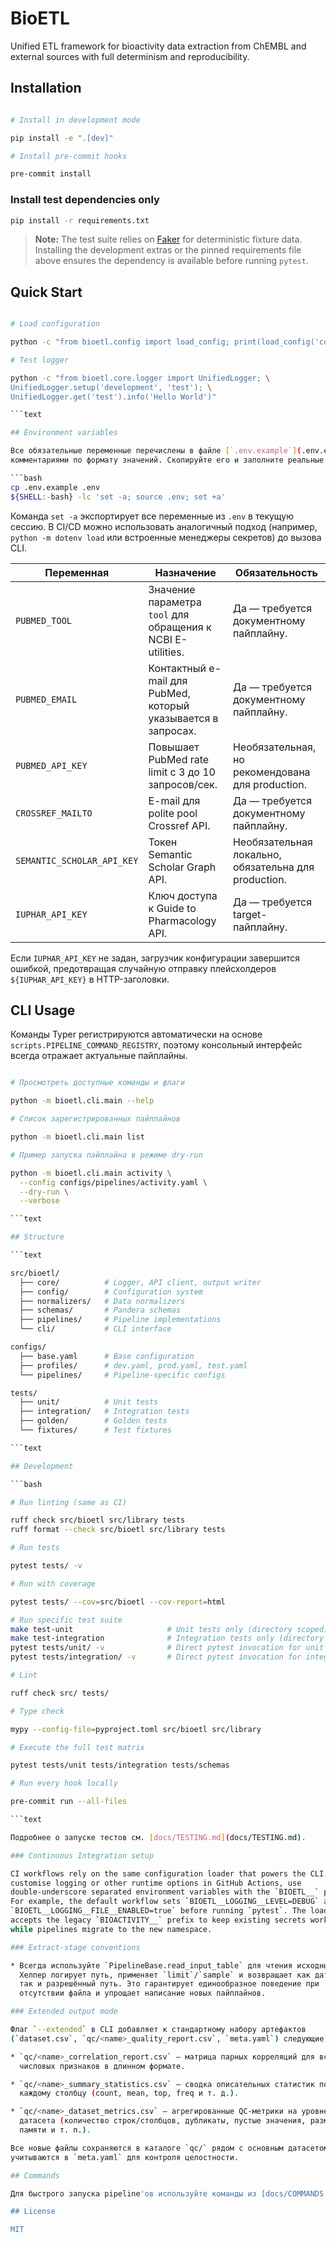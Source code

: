 # BioETL

Unified ETL framework for bioactivity data extraction from ChEMBL and
external sources with full determinism and reproducibility.

## Installation

```bash

# Install in development mode

pip install -e ".[dev]"

# Install pre-commit hooks

pre-commit install

```

### Install test dependencies only

```bash
pip install -r requirements.txt
```

> **Note:** The test suite relies on [Faker](https://faker.readthedocs.io/en/master/)
> for deterministic fixture data. Installing the development extras or the
> pinned requirements file above ensures the dependency is available before
> running `pytest`.

## Quick Start

```bash

# Load configuration

python -c "from bioetl.config import load_config; print(load_config('configs/profiles/dev.yaml'))"

# Test logger

python -c "from bioetl.core.logger import UnifiedLogger; \
UnifiedLogger.setup('development', 'test'); \
UnifiedLogger.get('test').info('Hello World')"

```text

## Environment variables

Все обязательные переменные перечислены в файле [`.env.example`](.env.example) с
комментариями по формату значений. Скопируйте его и заполните реальные данные:

```bash
cp .env.example .env
${SHELL:-bash} -lc 'set -a; source .env; set +a'
```

Команда `set -a` экспортирует все переменные из `.env` в текущую сессию. В
CI/CD можно использовать аналогичный подход (например, `python -m dotenv load`
или встроенные менеджеры секретов) до вызова CLI.

| Переменная | Назначение | Обязательность |
| --- | --- | --- |
| `PUBMED_TOOL` | Значение параметра `tool` для обращения к NCBI E-utilities. | Да — требуется документному пайплайну. |
| `PUBMED_EMAIL` | Контактный e-mail для PubMed, который указывается в запросах. | Да — требуется документному пайплайну. |
| `PUBMED_API_KEY` | Повышает PubMed rate limit с 3 до 10 запросов/сек. | Необязательная, но рекомендована для production. |
| `CROSSREF_MAILTO` | E-mail для polite pool Crossref API. | Да — требуется документному пайплайну. |
| `SEMANTIC_SCHOLAR_API_KEY` | Токен Semantic Scholar Graph API. | Необязательная локально, обязательна для production. |
| `IUPHAR_API_KEY` | Ключ доступа к Guide to Pharmacology API. | Да — требуется target-пайплайну. |

Если `IUPHAR_API_KEY` не задан, загрузчик конфигурации завершится ошибкой,
предотвращая случайную отправку плейсхолдеров `${IUPHAR_API_KEY}` в HTTP-заголовки.

## CLI Usage

Команды Typer регистрируются автоматически на основе `scripts.PIPELINE_COMMAND_REGISTRY`,
поэтому консольный интерфейс всегда отражает актуальные пайплайны.

```bash

# Просмотреть доступные команды и флаги

python -m bioetl.cli.main --help

# Список зарегистрированных пайплайнов

python -m bioetl.cli.main list

# Пример запуска пайплайна в режиме dry-run

python -m bioetl.cli.main activity \
  --config configs/pipelines/activity.yaml \
  --dry-run \
  --verbose

```text

## Structure

```text

src/bioetl/
  ├── core/          # Logger, API client, output writer
  ├── config/        # Configuration system
  ├── normalizers/   # Data normalizers
  ├── schemas/       # Pandera schemas
  ├── pipelines/     # Pipeline implementations
  └── cli/           # CLI interface

configs/
  ├── base.yaml      # Base configuration
  ├── profiles/      # dev.yaml, prod.yaml, test.yaml
  └── pipelines/     # Pipeline-specific configs

tests/
  ├── unit/          # Unit tests
  ├── integration/   # Integration tests
  ├── golden/        # Golden tests
  └── fixtures/      # Test fixtures

```text

## Development

```bash

# Run linting (same as CI)

ruff check src/bioetl src/library tests
ruff format --check src/bioetl src/library tests

# Run tests

pytest tests/ -v

# Run with coverage

pytest tests/ --cov=src/bioetl --cov-report=html

# Run specific test suite
make test-unit                     # Unit tests only (directory scoped)
make test-integration              # Integration tests only (directory scoped)
pytest tests/unit/ -v              # Direct pytest invocation for unit tests
pytest tests/integration/ -v       # Direct pytest invocation for integration tests

# Lint

ruff check src/ tests/

# Type check

mypy --config-file=pyproject.toml src/bioetl src/library

# Execute the full test matrix

pytest tests/unit tests/integration tests/schemas

# Run every hook locally

pre-commit run --all-files

```text

Подробнее о запуске тестов см. [docs/TESTING.md](docs/TESTING.md).

### Continuous Integration setup

CI workflows rely on the same configuration loader that powers the CLI. To
customise logging or other runtime options in GitHub Actions, use
double-underscore separated environment variables with the `BIOETL__` prefix.
For example, the default workflow sets `BIOETL__LOGGING__LEVEL=DEBUG` and
`BIOETL__LOGGING__FILE__ENABLED=true` before running `pytest`. The loader also
accepts the legacy `BIOACTIVITY__` prefix to keep existing secrets working
while pipelines migrate to the new namespace.

### Extract-stage conventions

* Всегда используйте `PipelineBase.read_input_table` для чтения исходных CSV.
  Хелпер логирует путь, применяет `limit`/`sample` и возвращает как датафрейм,
  так и разрешённый путь. Это гарантирует единообразное поведение при
  отсутствии файла и упрощает написание новых пайплайнов.

### Extended output mode

Флаг `--extended` в CLI добавляет к стандартному набору артефактов
(`dataset.csv`, `qc/<name>_quality_report.csv`, `meta.yaml`) следующие файлы:

* `qc/<name>_correlation_report.csv` — матрица парных корреляций для всех
  числовых признаков в длинном формате.

* `qc/<name>_summary_statistics.csv` — сводка описательных статистик по
  каждому столбцу (count, mean, top, freq и т. д.).

* `qc/<name>_dataset_metrics.csv` — агрегированные QC-метрики на уровне всего
  датасета (количество строк/столбцов, дубликаты, пустые значения, размер в
  памяти и т. п.).

Все новые файлы сохраняются в каталоге `qc/` рядом с основным датасетом и
учитываются в `meta.yaml` для контроля целостности.

## Commands

Для быстрого запуска pipeline'ов используйте команды из [docs/COMMANDS.md](docs/COMMANDS.md).

## License

MIT

